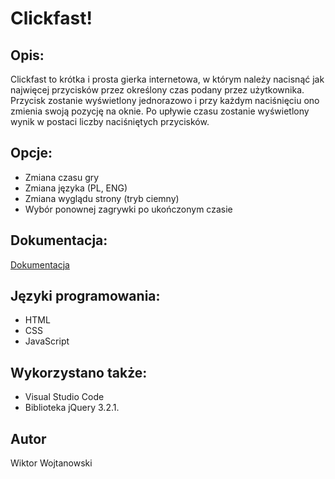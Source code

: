 # Clickfast!

## Opis:
Clickfast to krótka i prosta gierka internetowa, w którym należy nacisnąć jak najwięcej przycisków przez określony czas podany przez użytkownika. Przycisk zostanie wyświetlony jednorazowo i przy każdym naciśnięciu ono zmienia swoją pozycję na oknie. Po upływie czasu zostanie wyświetlony wynik w postaci liczby naciśniętych przycisków.

## Opcje:
* Zmiana czasu gry
* Zmiana języka (PL, ENG)
* Zmiana wyglądu strony (tryb ciemny)
* Wybór ponownej zagrywki po ukończonym czasie

## Dokumentacja:
[Dokumentacja](out/index.html)

## Języki programowania:
* HTML
* CSS
* JavaScript

## Wykorzystano także:
* Visual Studio Code
* Biblioteka jQuery 3.2.1.

## Autor
Wiktor Wojtanowski
